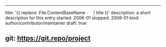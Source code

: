 <!-- markdownlint-capture --><!-- markdownlint-disable MD001 MD005 MD041 MD022 -->
---
<!-- markdownlint-disable-next-line MD038 -->
title: '{{ replace .File.ContentBaseName `-` ` ` | title }}'
description: a short description for this entry
started: 2006-01
stopped: 2006-01
kind: author/contributor/maintainer
draft: true
<!-- markdownlint-disable-next-line MD034 -->
git: https://git.repo/project
---
<!-- markdownlint-restore -->
